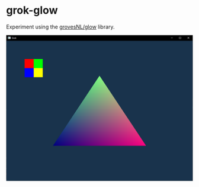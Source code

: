 # grok-glow

Experiment using the [grovesNL/glow](https://github.com/grovesNL/glow) library.

![screenshot](screenshots/20210205.PNG)
